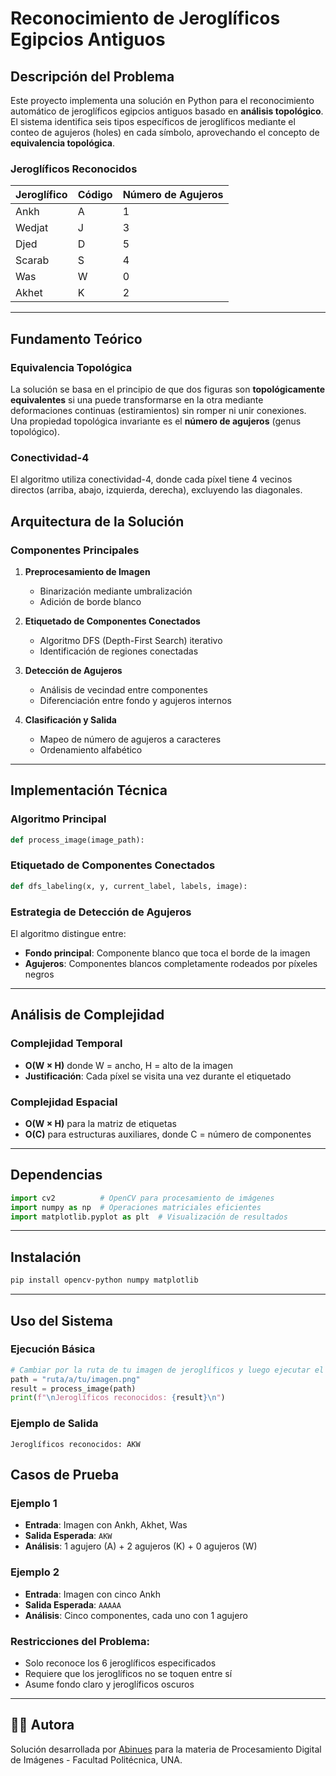 # Reconocimiento de Jeroglíficos Egipcios Antiguos

## Descripción del Problema

Este proyecto implementa una solución en Python para el reconocimiento automático de jeroglíficos egipcios antiguos basado en **análisis topológico**. El sistema identifica seis tipos específicos de jeroglíficos mediante el conteo de agujeros (holes) en cada símbolo, aprovechando el concepto de **equivalencia topológica**.

### Jeroglíficos Reconocidos

| Jeroglífico | Código | Número de Agujeros |
|-------------|--------|--------------------|
| Ankh | A | 1 |
| Wedjat | J | 3 |
| Djed | D | 5 |
| Scarab  | S | 4 |
| Was | W | 0 |
| Akhet | K | 2 |

---

## Fundamento Teórico

### Equivalencia Topológica
La solución se basa en el principio de que dos figuras son **topológicamente equivalentes** si una puede transformarse en la otra mediante deformaciones continuas (estiramientos) sin romper ni unir conexiones. Una propiedad topológica invariante es el **número de agujeros** (genus topológico).

### Conectividad-4
El algoritmo utiliza conectividad-4, donde cada píxel tiene 4 vecinos directos (arriba, abajo, izquierda, derecha), excluyendo las diagonales.

## Arquitectura de la Solución

### Componentes Principales

1. **Preprocesamiento de Imagen**
   - Binarización mediante umbralización
   - Adición de borde blanco

2. **Etiquetado de Componentes Conectados**
   - Algoritmo DFS (Depth-First Search) iterativo
   - Identificación de regiones conectadas

3. **Detección de Agujeros**
   - Análisis de vecindad entre componentes
   - Diferenciación entre fondo y agujeros internos

4. **Clasificación y Salida**
   - Mapeo de número de agujeros a caracteres
   - Ordenamiento alfabético

---

## Implementación Técnica

### Algoritmo Principal

```python
def process_image(image_path):
```

### Etiquetado de Componentes Conectados

```python
def dfs_labeling(x, y, current_label, labels, image):
```

### Estrategia de Detección de Agujeros

El algoritmo distingue entre:
- **Fondo principal**: Componente blanco que toca el borde de la imagen
- **Agujeros**: Componentes blancos completamente rodeados por píxeles negros

---

## Análisis de Complejidad

### Complejidad Temporal
- **O(W × H)** donde W = ancho, H = alto de la imagen
- **Justificación**: Cada píxel se visita una vez durante el etiquetado

### Complejidad Espacial
- **O(W × H)** para la matriz de etiquetas
- **O(C)** para estructuras auxiliares, donde C = número de componentes

---

## Dependencias

```python
import cv2          # OpenCV para procesamiento de imágenes
import numpy as np  # Operaciones matriciales eficientes
import matplotlib.pyplot as plt  # Visualización de resultados
```

---

## Instalación
```bash
pip install opencv-python numpy matplotlib
```

---

## Uso del Sistema

### Ejecución Básica
```python
# Cambiar por la ruta de tu imagen de jeroglíficos y luego ejecutar el código
path = "ruta/a/tu/imagen.png"
result = process_image(path)
print(f"\nJeroglíficos reconocidos: {result}\n")
```

### Ejemplo de Salida
```
Jeroglíficos reconocidos: AKW
```

## Casos de Prueba

### Ejemplo 1
- **Entrada**: Imagen con Ankh, Akhet, Was
- **Salida Esperada**: `AKW`
- **Análisis**: 1 agujero (A) + 2 agujeros (K) + 0 agujeros (W)

### Ejemplo 2
- **Entrada**: Imagen con cinco Ankh
- **Salida Esperada**: `AAAAA`
- **Análisis**: Cinco componentes, cada uno con 1 agujero

### Restricciones del Problema:
- Solo reconoce los 6 jeroglíficos especificados
- Requiere que los jeroglíficos no se toquen entre sí
- Asume fondo claro y jeroglíficos oscuros

---

## 👨‍💻 Autora

Solución desarrollada por [Abinues](https://github.com/Abinues) para la materia de Procesamiento Digital de Imágenes - Facultad Politécnica, UNA.